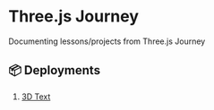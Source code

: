 # Three.js Journey  
Documenting lessons/projects from Three.js Journey


## 📦 Deployments

1. [3D Text](https://3d-text-kappa-three.vercel.app/)
